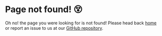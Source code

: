 # Page not found! 😵

Oh no! the page you were looking for is not found! Please head back [home](/index.html) or report an issue to us at our [GitHub repository](https://github.com/Nexonous/Documentation).
